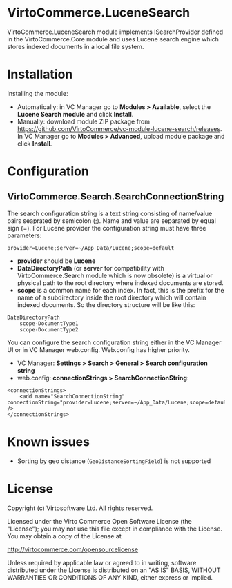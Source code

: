 ﻿# VirtoCommerce.LuceneSearch
VirtoCommerce.LuceneSearch module implements ISearchProvider defined in the VirtoCommerce.Core module and uses Lucene search engine which stores indexed documents in a local file system.

# Installation
Installing the module:
* Automatically: in VC Manager go to **Modules > Available**, select the **Lucene Search module** and click **Install**.
* Manually: download module ZIP package from https://github.com/VirtoCommerce/vc-module-lucene-search/releases. In VC Manager go to **Modules > Advanced**, upload module package and click **Install**.

# Configuration
## VirtoCommerce.Search.SearchConnectionString
The search configuration string is a text string consisting of name/value pairs seaprated by semicolon (;). Name and value are separated by equal sign (=).
For Lucene provider the configuration string must have three parameters:
```
provider=Lucene;server=~/App_Data/Lucene;scope=default
```
* **provider** should be **Lucene**
* **DataDirectoryPath** (or **server** for compatibility with VirtoCommerce.Search module which is now obsolete) is a virtual or physical path to the root directory where indexed documents are stored.
* **scope** is a common name for each index. In fact, this is the prefix for the name of a subdirectory inside the root directory which will contain indexed documents. So the directory structure will be like this: 
```
DataDirectoryPath
    scope-DocumentType1
    scope-DocumentType2
```

You can configure the search configuration string either in the VC Manager UI or in VC Manager web.config. Web.config has higher priority.
* VC Manager: **Settings > Search > General > Search configuration string**
* web.config: **connectionStrings > SearchConnectionString**:
```
<connectionStrings>
    <add name="SearchConnectionString" connectionString="provider=Lucene;server=~/App_Data/Lucene;scope=default" />
</connectionStrings>
```

# Known issues
* Sorting by geo distance (`GeoDistanceSortingField`) is not supported

# License
Copyright (c) Virtosoftware Ltd. All rights reserved.

Licensed under the Virto Commerce Open Software License (the "License"); you
may not use this file except in compliance with the License. You may
obtain a copy of the License at

http://virtocommerce.com/opensourcelicense

Unless required by applicable law or agreed to in writing, software
distributed under the License is distributed on an "AS IS" BASIS,
WITHOUT WARRANTIES OR CONDITIONS OF ANY KIND, either express or
implied.
